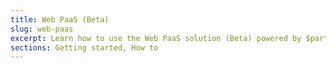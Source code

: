 ```yaml
---
title: Web PaaS (Beta)
slug: web-paas
excerpt: Learn how to use the Web PaaS solution (Beta) powered by $partner_full
sections: Getting started, How to
---
```

